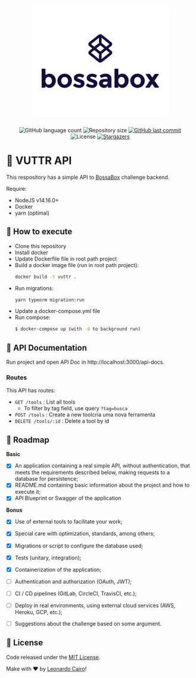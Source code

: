 <h1 align="center">
    <img alt="VUTTR" title="VUTTR" src="./.github/bossabox.png" />
</h1>

<p align="center">
  <img alt="GitHub language count" src="https://img.shields.io/github/languages/count/leocairos/vuttr-backend?color=%2304D361">

  <img alt="Repository size" src="https://img.shields.io/github/repo-size/leocairos/vuttr-backend">

  <a href="https://github.com/leocairos/vuttr-backend/commits/master">
    <img alt="GitHub last commit" src="https://img.shields.io/github/last-commit/leocairos/vuttr-backend">
  </a>

  <img alt="License" src="https://img.shields.io/badge/license-MIT-brightgreen">
   <a href="https://github.com/leocairos/vuttr-backend/stargazers">
    <img alt="Stargazers" src="https://img.shields.io/github/stars/leocairos/vuttr-backend?style=social">
  </a>

</p>

# 🔖 VUTTR API

This respository has a simple API to [BossaBox](bossabox.com) challenge backend.

Require:
  * NodeJS v14.16.0+
  * Docker
  * yarn (optimal)

## 🚀 How to execute

* Clone this repository
* Install docker
* Update Dockerfile file in root path project
* Build a docker image file (run in root path project):
  ```bash
  docker build -t vuttr .
  ```
* Run migrations:
  ```bash
  yarn typeorm migration:run
  ```
* Update a docker-compose.yml file
* Run compose:
  ```bash
  $ docker-compose up (with -d to background run)
  ```

## 📖 API Documentation

Run project and open API Doc in http://localhost:3000/api-docs.

### Routes

This API has routes:

* `GET /tools` : List all tools
  * To filter by tag field, use query `?tag=busca`
* `POST /tools` : Create a new toolcria uma nova ferramenta
* `DELETE /tools/:id` : Delete a tool by id


## 💫 Roadmap

**Basic**
- [X] An application containing a real simple API, without authentication, that meets the requirements described below, making requests to a database for persistence;
- [X] README.md containing basic information about the project and how to execute it;
- [X] API Blueprint or Swagger of the application

**Bonus**
- [X] Use of external tools to facilitate your work;
- [X] Special care with optimization, standards, among others;
- [X] Migrations or script to configure the database used;
- [X] Tests (unitary, integration);
- [X] Containerization of the application;
- [ ] Authentication and authorization (OAuth, JWT);
- [ ] CI / CD pipelines (GitLab, CircleCI, TravisCI, etc.);
- [ ] Deploy in real environments, using external cloud services (AWS, Heroku, GCP, etc.);
- [ ] Suggestions about the challenge based on some argument.


## 📄 License

 Code released under the [MIT License](https://github.com/leocairos/vuttr-backend/blob/main/LICENSE).

Make with ❤️ by [Leonardo Cairo](https://www.linkedin.com/in/leonardo-sampaio-cairo-54a74756/)!
